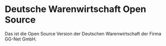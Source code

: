 Deutsche Warenwirtschaft Open Source
====================================

Das ist die Open Source Version der Deutschen Warenwirtschaft der Firma GG-Net GmbH.
